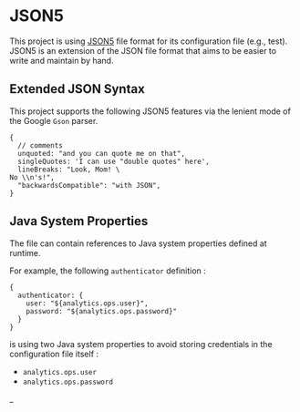 # JSON5

This project is using [JSON5](https://json5.org/) file format for its configuration file (e.g., test).
JSON5 is an extension of the JSON file format that aims to be easier to write and maintain by hand.

## Extended JSON Syntax

This project supports the following JSON5 features via the lenient mode of the Google `Gson` parser.

```json5
{
  // comments
  unquoted: "and you can quote me on that",
  singleQuotes: 'I can use "double quotes" here',
  lineBreaks: "Look, Mom! \
No \\n's!",
  "backwardsCompatible": "with JSON",
}
```

## Java System Properties

The file can contain references to Java system properties defined at runtime.

For example, the following `authenticator` definition :

```json5
{
  authenticator: {
    user: "${analytics.ops.user}",
    password: "${analytics.ops.password}"
  }
}
```

is using two Java system properties to avoid storing credentials in the configuration file itself :

- `analytics.ops.user`
- `analytics.ops.password`

_